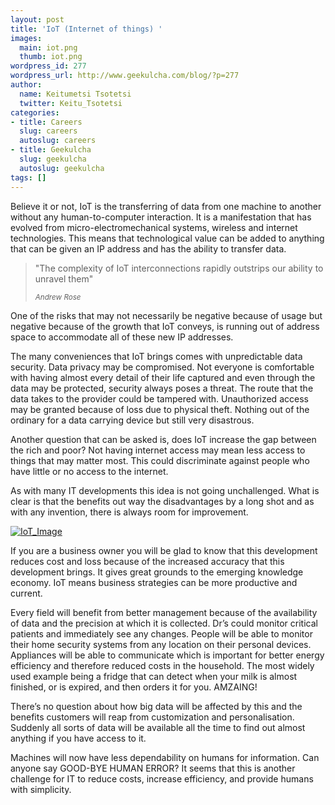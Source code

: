 ```yaml
---
layout: post
title: 'IoT (Internet of things) '
images:
  main: iot.png
  thumb: iot.png
wordpress_id: 277
wordpress_url: http://www.geekulcha.com/blog/?p=277
author:
  name: Keitumetsi Tsotetsi
  twitter: Keitu_Tsotetsi
categories:
- title: Careers
  slug: careers
  autoslug: careers
- title: Geekulcha
  slug: geekulcha
  autoslug: geekulcha
tags: []
---
```

Believe it or not, IoT is the transferring of data from one machine to another without any human-to-computer interaction. It is a manifestation that has evolved from micro-electromechanical systems, wireless and internet technologies. This means that technological value can be added to anything that can be given an IP address and has the ability to transfer data.

<blockquote>
  <p>"The complexity of IoT interconnections rapidly outstrips our ability to unravel them"</p>
  <small><em>Andrew Rose</em></small>
</blockquote>

 One of the risks that may not necessarily be negative because of usage but negative because of the growth that IoT conveys, is running out of address space to accommodate all of these new IP addresses.

 The many conveniences that IoT brings comes with unpredictable data security. Data privacy may be compromised. Not everyone is comfortable with having almost every detail of their life captured and even through the data may be protected, security always poses a threat. The route that the data takes to the provider could be tampered with. Unauthorized access may be granted because of loss due to physical theft. Nothing out of the ordinary for a data carrying device but still very disastrous.

 Another question that can be asked is, does IoT increase the gap between the rich and poor? Not having internet access may mean less access to things that may matter most. This could discriminate against people who have little or no access to the internet.

 As with many IT developments this idea is not going unchallenged. What is clear is that the benefits out way the disadvantages by a long shot and as with any invention, there is always room for improvement.

[![IoT_Image](http://www.geekulcha.com/blog/wp-content/uploads/2014/02/IoT_Image.png)](http://www.geekulcha.com/blog/wp-content/uploads/2014/02/IoT_Image.png)

 If you are a business owner you will be glad to know that this development reduces cost and loss because of the increased accuracy that this development brings. It gives great grounds to the emerging knowledge economy. IoT means business strategies can be more productive and current.

 Every field will benefit from better management because of the availability of data and the precision at which it is collected. Dr’s could monitor critical patients and immediately see any changes. People will be able to monitor their home security systems from any location on their personal devices. Appliances will be able to communicate which is important for better energy efficiency and therefore reduced costs in the household. The most widely used example being a fridge that can detect when your milk is almost finished, or is expired, and then orders it for you. AMZAING!

 There’s no question about how big data will be affected by this and the benefits customers will reap from customization and personalisation. Suddenly all sorts of data will be available all the time to find out almost anything if you have access to it.

 Machines will now have less dependability on humans for information. Can anyone say GOOD-BYE HUMAN ERROR? It seems that this is another challenge for IT to reduce costs, increase efficiency, and provide humans with simplicity.
